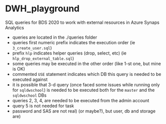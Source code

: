 # DWH_playground
SQL queries for BDS 2020 to work with external resources in Azure Synaps Analytics


- queries are located in the ./queries folder
- queries first numeric prefix indicates the execution order (ie `3_create_user.sql`)
- prefix `hlp` indicates helper queries (drop, select, etc) (ie `hlp_drop_external_table.sql`)
- some queries may be executed in the other order (like 1-st one, but mine is OK)
- commented `USE` statement indicates which DB this query is needed to be executed against
- it is possible that 3-d query (once faced some issues while running only for `sqldwschool`) is needed to be executed both for the `master` and the `sqldwschool` DBs
- queries 2, 3, 4, are needed to be executed from the admin account
- query 5 is not needed for task
- password and SAS are not real) (or maybe?), but user, db and storage are)
